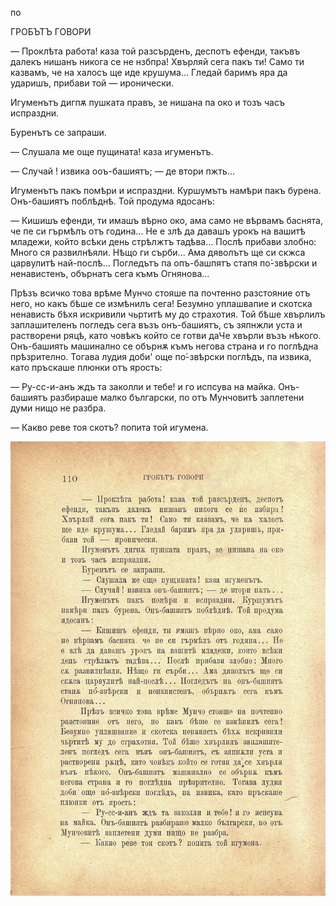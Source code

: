 ﻿по

ГРОБЪТЪ ГОВОРИ

— Проклѣта работа! каза той разсърденъ, деспотъ ефенди, такъвъ далекъ нишанъ никога се не нзбпра! Хвърляй сега пакъ ти! Само ти казвамъ, че на халосъ ще иде крушума... Гледай баримъ яра да ударишъ, прибави той — иронически.

Игуменътъ дигпѫ пушката правъ, зе нишана па око и тозъ часъ испраздни.

Буренътъ се запраши.

— Слушала ме още пущината! каза игуменътъ.

— Случай ! извика ооъ-башиятъ; — де втори пжть...

Игуменътъ пакъ помѣри и испраздни. Куршумътъ намѣри пакъ бурена. Онъ-башиятъ поблѣднѣ. Той продума ядосанъ:

— Кишишъ ефенди, ти имашъ вѣрно око, ама само не вѣрвамъ баснята, че пе си гърмѣлъ отъ година... Не е злѣ да давашъ урокъ на вашитѣ младежи, който всѣки день стрѣлжтъ тадѣва... Послѣ прибави злобно: Много ся развилнѣяли. Нѣщо ги сърби... Ама дяволътъ ще си скжса царвулитѣ най-послѣ... Погледътъ па опъ-башпятъ стапя по́-звѣрски и ненавистенъ, обърнатъ сега къмъ Огнянова...

Прѣзъ всичко това врѣме Мунчо стояше па почтенно разстояние отъ него, но какъ бѣше се измѣнилъ сега! Безумно уплашвапие и скотска ненависть бѣхя искривили чьртитѣ му до страхотия. Той бѣше хвърлилъ заплашителенъ погледъ сега възъ онъ-башиятъ, съ зяпнжли уста и растворени ряцѣ, като човѣкъ който се готви даЧе хвърли възъ нѣкого. Онъ-башиять машинално се обърнѫ къмъ негова страна и го поглѣдна прѣзрително. Тогава лудия доби' още по́-звѣрски поглѣдъ, па извика, като пръскаше плюнки отъ ярость:

— Ру-сс-и-анъ ждъ та заколли и тебе! и го испсува на майка. Онъ-башиятъ разбираше малко български, по отъ Мунчовитѣ заплетени думи нищо не разбра.

— Какво реве тоя скотъ? попита той игумена.

![original](images/127.jpg)

